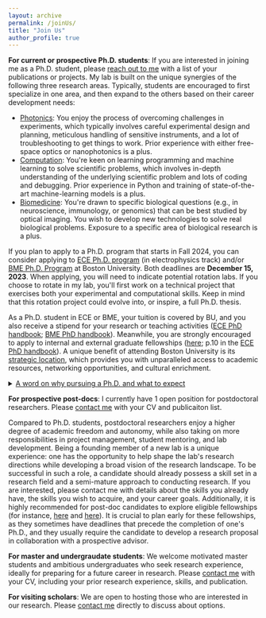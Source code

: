 ```yaml
---
layout: archive
permalink: /joinUs/
title: "Join Us"
author_profile: true
---
```


<b>For current or prospective Ph.D. students</b>: If you are interested in joining me as a Ph.D. student, please [reach out to me](/contact/) with a list of your publications or projects. My lab is built on the unique synergies of the following three research areas. Typically, students are encouraged to first specialize in one area, and then expand to the others based on their career development needs:

* <u>Photonics</u>: You enjoy the process of overcoming challenges in experiments, which typically involves careful experimental design and planning, meticulous handling of sensitive instruments, and a lot of troubleshooting to get things to work. Prior experience with either free-space optics or nanophotonics is a plus.
* <u>Computation</u>: You're keen on learning programming and machine learning to solve scientific problems, which involves in-depth understanding of the underlying scientific problem and lots of coding and debugging. Prior experience in Python and training of state-of-the-art machine-learning models is a plus.
* <u>Biomedicine</u>: You're drawn to specific biological questions (e.g., in neuroscience, immunology, or genomics) that can be best studied by optical imaging. You wish to develop new technologies to solve real biological problems. Exposure to a specific area of biological research is a plus.

If you plan to apply to a Ph.D. program that starts in Fall 2024, you can consider applying to [ECE Ph.D. program](https://www.bu.edu/eng/academics/explore-degree-programs/phd-in-electrical-engineering/) (in electrophysics track) and/or [BME Ph.D. Program](https://www.bu.edu/eng/academics/explore-degree-programs/phd-in-biomedical-engineering/) at Boston University. Both deadlines are <b>December 15, 2023</b>. When applying, you will need to indicate potential rotation labs. If you choose to rotate in my lab, you'll first work on a technical project that exercises both your experimental and computational skills. Keep in mind that this rotation project could evolve into, or inspire, a full Ph.D. thesis.

As a Ph.D. student in ECE or BME, your tuition is covered by BU, and you also receive a stipend for your research or teaching activities ([ECE PhD handbook](https://www.bu.edu/eng/files/2022/09/ECE.PhD_.Handbook.pdf); [BME PhD handbook](https://www.bu.edu/eng/files/2023/10/BME-PhD-Handbook-Fall-2023.pdf)). Meanwhile, you are strongly encouraged to apply to internal and external graduate fellowships ([here](https://www.bu.edu/photonics/prt/benefits-of-a-photonics-center-phd-trainee/); p.10 in the [ECE PhD handbook](https://www.bu.edu/eng/files/2022/09/ECE.PhD_.Handbook.pdf)). A unique benefit of attending Boston University is its [strategic location](/contact/), which provides you with unparalleled access to academic resources, networking opportunities, and cultural enrichment.

<details>
  <summary> <u>A word on why pursuing a Ph.D. and what to expect</u></summary>

    Pursuing a Ph.D. is a journey to develop one's scholarship as an independent researcher, a vital quality for academic and certain industry positions. A proven approach to achieving this goal is by conducting an original study under the guidance of a thesis advisor. The choice of the thesis topic should ideally be geared toward questions that will likely lead to surprising discoveries that is unexpected from current knowledge and inspiring for future works. The selection and completion of the Ph.D. thesis typically requires close collaboration between the trainee, the advisor, and other colleagues. The following quallities tend to be beneficial for this endeavor:
  <ol>
  <li>Scientific motivation: You are intrigued by a certain class of scientific problems and have the desire to create your own artifact (methods, discoveries, invention, or theory). </li>
  <li>Research instinct: You embrace the open-ended nature of research, and are willing to master the art of navigating uncertainties, using literature, discussion, and independent thinking as your guide.</li>
  <li>Input skills: You enjoy keeping up with the latest research trends in your field by consistently browsing papers and attending relevant talks.</li>
  <li>Output skills: You wish to develop writing and presentation skills to effectively communicate your findings and ideas to the scientific community and the broader audience. </li>
  <li>Teamwork skills: You thrive in a collaborative environment, valuing knowledge-sharing, learning from feedback (from peers, superiors, and subordinates alike), and close collaborations with colleagues to achieve objectives that might be challenging to tackle solo.</li>
  </ol>  
</details>

<b>For prospective post-docs</b>: I currently have 1 open position for postdoctoral researchers. Please [contact me](/contact/) with your CV and publicaiton list. 

Compared to Ph.D. students, postdoctoral researchers enjoy a higher degree of academic freedom and autonomy, while also taking on more responsibilities in project management, student mentoring, and lab development. Being a founding member of a new lab is a unique experience: one has the opportunity to help shape the lab's research directions while developing a broad vision of the research landscape. To be successful in such a role, a candidate should already possess a skill set in a research field and a semi-mature approach to conducting research. If you are interested, please contact me with details about the skills you already have, the skills you wish to acquire, and your career goals. Additionally, it is highly recommended for post-doc candidates to explore eligible fellowships (for instance, [here](https://postdocs.yale.edu/postdocs/funding-opportunities-postdocs) and [here](https://research.fas.harvard.edu/postdoc_opportunities)). It is crucial to plan early for these fellowships, as they sometimes have deadlines that precede the completion of one's Ph.D., and they usually require the candidate to develop a research proposal in collaboration with a prospective advisor. 

<b>For master and undergraudate students</b>: We welcome motivated master students and ambitious undergraduates who seek research experience, ideally for preparing for a future career in research. Please [contact me](/contact/) with your CV, including your prior research experience, skills, and publication.

<b>For visiting scholars</b>: We are open to hosting those who are interested in our research. Please [contact me](/contact/) directly to discuss about options.